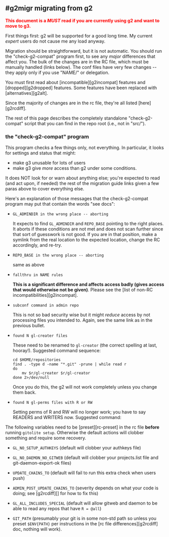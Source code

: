 ## #g2migr migrating from g2

<font color="red">

**This document is a *MUST* read if you are currently using g2 and want to
move to g3.**

</font>

First things first: g2 will be supported for a good long time.  My current
*expert* users do not cause me any load anyway.

Migration should be straightforward, but it is not automatic.  You should run
the "check-g2-compat" program first, to see any *major* differences that
affect you.  The bulk of the changes are in the RC file, which must be
manually handled (links below).  The conf files have very few changes -- they
apply only if you use "NAME/" or delegation.

You must first read about [incompatible][g2incompat] features and
[dropped][g2dropped] features.  Some features have been replaced with
[alternatives][g2alt].

Since the majority of changes are in the rc file, they're all listed
[here][g2rcdiff].

The rest of this page describes the completely standalone "check-g2-compat"
script that you can find in the repo root (i.e., not in "src/").

### the "check-g2-compat" program

This program checks a few things only, not everything.  In particular, it
looks for settings and status that might:

  * make g3 unusable for lots of users
  * make g3 give *more* access than g2 under some conditions.

It does NOT look for or warn about anything else; you're expected to read (and
act upon, if needed) the rest of the migration guide links given a few paras
above to cover everything else.

Here's an explanation of those messages that the check-g2-compat program may
put that contain the words "see docs":

  * `GL_ADMINDIR in the wrong place -- aborting`

    It expects to find `GL_ADMINDIR` and `REPO_BASE` pointing to the right
    places.  It aborts if these conditions are not met and does not scan
    further since that sort of guesswork is not good.  If you are in that
    position, make a symlink from the real location to the expected location,
    change the RC accordingly, and re-try.

  * `REPO_BASE in the wrong place -- aborting`

    same as above

  * `fallthru in NAME rules`

    **This is a significant difference and affects access badly (gives access
    that would otherwise not be given)**.  Please see the [list of non-RC
    incompatibilities][g2incompat].

  * `subconf command in admin repo`

    This is not so bad security wise but it might *reduce* access by not
    processing files you intended to.  Again, see the same link as in the
    previous bullet.

  * `found N gl-creater files`

    These need to be renamed to `gl-creator` (the correct spelling at last,
    hooray!).  Suggested command sequence:

        cd $HOME/repositories
        find . -type d -name "*.git" -prune | while read r
        do
            mv $r/gl-creater $r/gl-creator
        done 2>/dev/null

    Once you do this, the g2 will not work completely unless you change them
    back.

  * `found N gl-perms files with R or RW`

    Setting perms of R and RW will no longer work; you have to say READERS and
    WRITERS now.  Suggested command:

The following variables need to be [preset][rc-preset] in the rc file
**before** running `gitolite setup`.  Otherwise the default actions will
clobber something and require some recovery.

  * `GL_NO_SETUP_AUTHKEYS` (default will clobber your authkeys file)

  * `GL_NO_DAEMON_NO_GITWEB` (default will clobber your projects.list file and
    git-daemon-export-ok files)

  * `UPDATE_CHAINS_TO` (default will fail to run this extra check when users
    push)

  * `ADMIN_POST_UPDATE_CHAINS_TO` (severity depends on what your code is
    doing; see [g2rcdiff][] for how to fix this)

  * `GL_ALL_INCLUDES_SPECIAL` (default will allow gitweb and daemon to be able
    to read any repos that have `R = @all`)

  * `GIT_PATH` (presumably your git is in some non-std path so unless you
    preset `$ENV{PATH}` per instructions in the [rc file
    differences][g2rcdiff] doc, nothing will work).
